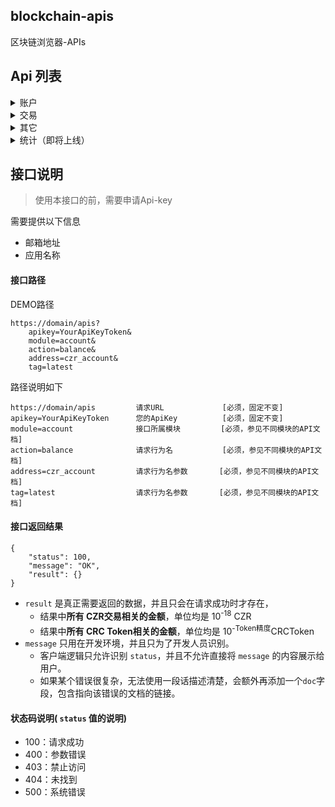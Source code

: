 ## blockchain-apis

区块链浏览器-APIs

## Api 列表

<details>
<summary>账户</summary>

<!-- TOC -->

- [获取 单个账户 的余额](./doc/Accounts.md/#获取单个账户的余额)
- [获取 多个账户 的余额](./doc/Accounts.md/#获取多个账户的余额)
- [获取 单个账户 的交易列表 [Normal]](./doc/Accounts.md/#获取单个账户的交易列表Normal)
- [获取 单个账户 的交易列表 [Internal]](./doc/Accounts.md/#获取单个账户的交易列表Internal)
- [获取 单个账户 的交易数 [Normal]](./doc/Accounts.md/#获取单个账户的CRC20余额)
- [获取 单个账户 的 CRC20余额](./doc/Accounts.md/#获取单个账户的CRC20交易)
- [获取 单个账户 的 CRC20 Token 交易](./doc/Accounts.md/#获取单个账户的交易数量)

<!-- /TOC -->
</details>

<details>
<summary>交易</summary>

<!-- TOC -->

- [生成未签名的交易](./doc/Transaction.md/#生成未签名的交易)
- [发送已签名交易](./doc/Transaction.md/#发送已签名交易)
- [通过交易Hash获取交易详情](./doc/Transaction.md/#获取交易详情)

<!-- /TOC -->

</details>

<details>
<summary>其它</summary>
<!-- TOC -->

- [获取 CZR Gas](./doc/Other.md/#获取CZRGas)
- [字符串转16进制](./doc/Other.md/#字符串转16进制)

<!-- /TOC -->
</details>

<details>
<summary>统计（即将上线）</summary>
<!-- TOC -->

- [获取 CZR 最新价格](./doc/Stats.md/#获取CZR最新价格)
- [获取 CRC Token 最新价格](./doc/Stats.md/#获取Token最新价格)

<!-- /TOC -->
</details>


## 接口说明

> 使用本接口的前，需要申请Api-key

需要提供以下信息

- 邮箱地址
- 应用名称

#### 接口路径

DEMO路径

```
https://domain/apis?
    apikey=YourApiKeyToken&
    module=account&
    action=balance&
    address=czr_account&
    tag=latest
```
路径说明如下
```
https://domain/apis         请求URL             [必须，固定不变]
apikey=YourApiKeyToken      您的ApiKey          [必须，固定不变]
module=account              接口所属模块         [必须，参见不同模块的API文档]
action=balance              请求行为名           [必须，参见不同模块的API文档]
address=czr_account         请求行为名参数       [必须，参见不同模块的API文档]
tag=latest                  请求行为名参数       [必须，参见不同模块的API文档]
```

#### 接口返回结果

```
{
    "status": 100,
    "message": "OK",
    "result": {}
}
```

- `result` 是真正需要返回的数据，并且只会在请求成功时才存在，
    - 结果中**所有 CZR交易相关的金额**，单位均是 10<sup>-18</sup> CZR
    - 结果中**所有 CRC Token相关的金额**，单位均是 10<sup>-Token精度</sup>CRCToken
- `message` 只用在开发环境，并且只为了开发人员识别。
    - 客户端逻辑只允许识别 `status`，并且不允许直接将 `message` 的内容展示给用户。
    - 如果某个错误很复杂，无法使用一段话描述清楚，会额外再添加一个`doc`字段，包含指向该错误的文档的链接。

#### 状态码说明( `status` 值的说明)
- 100：请求成功
- 400：参数错误
- 403：禁止访问
- 404：未找到
- 500：系统错误